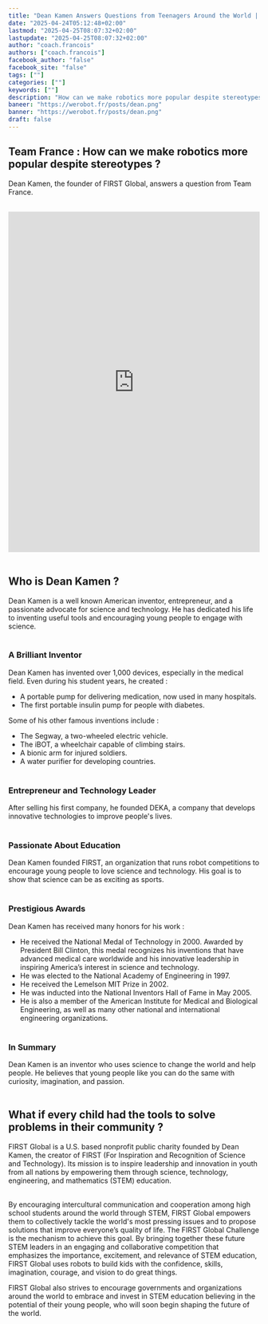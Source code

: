 ```yaml
---
title: "Dean Kamen Answers Questions from Teenagers Around the World | FIRST Global"
date: "2025-04-24T05:12:48+02:00"
lastmod: "2025-04-25T08:07:32+02:00"
lastupdate: "2025-04-25T08:07:32+02:00"
author: "coach.francois"
authors: ["coach.francois"]
facebook_author: "false"
facebook_site: "false"
tags: [""]
categories: [""]
keywords: [""]
description: "How can we make robotics more popular despite stereotypes ?"
baneer: "https://werobot.fr/posts/dean.png"
banner: "https://werobot.fr/posts/dean.png"
draft: false
---
```

## Team France : How can we make robotics more popular despite stereotypes ?

Dean Kamen, the founder of FIRST Global, answers a question from Team France.

<br>
<iframe width="100%" height="683" src="https://www.youtube.com/embed/W20iGPFUNRg?si=YNgMHTV9ZOEFUvTZ&amp;start=569&amp;end=624" title="YouTube video player" frameborder="0" allow="accelerometer; autoplay; clipboard-write; encrypted-media; gyroscope; picture-in-picture; web-share" referrerpolicy="strict-origin-when-cross-origin" allowfullscreen></iframe>
<br><br>

## Who is Dean Kamen ?

Dean Kamen is a well known American inventor, entrepreneur, and a passionate advocate for science and technology. He has dedicated his life to inventing useful tools and encouraging young people to engage with science.
<br><br>

### A Brilliant Inventor
Dean Kamen has invented over 1,000 devices, especially in the medical field. Even during his student years, he created :
- A portable pump for delivering medication, now used in many hospitals.
- The first portable insulin pump for people with diabetes.

Some of his other famous inventions include :
- The Segway, a two-wheeled electric vehicle.
- The iBOT, a wheelchair capable of climbing stairs.
- A bionic arm for injured soldiers.
- A water purifier for developing countries.
<br><br>

### Entrepreneur and Technology Leader
After selling his first company, he founded DEKA, a company that develops innovative technologies to improve people's lives.
<br><br>

### Passionate About Education
Dean Kamen founded FIRST, an organization that runs robot competitions to encourage young people to love science and technology. His goal is to show that science can be as exciting as sports.
<br><br>

### Prestigious Awards
Dean Kamen has received many honors for his work :
- He received the National Medal of Technology in 2000. Awarded by President Bill Clinton, this medal recognizes his inventions that have advanced medical care worldwide and his innovative leadership in inspiring America’s interest in science and technology.
- He was elected to the National Academy of Engineering in 1997.
- He received the Lemelson MIT Prize in 2002.
- He was inducted into the National Inventors Hall of Fame in May 2005.
- He is also a member of the American Institute for Medical and Biological Engineering, as well as many other national and international engineering organizations.
<br><br>

### In Summary
Dean Kamen is an inventor who uses science to change the world and help people. He believes that young people like you can do the same with curiosity, imagination, and passion.
<br><br>

## What if every child had the tools to solve problems in their community ?

FIRST Global is a U.S. based nonprofit public charity founded by Dean Kamen, the creator of FIRST (For Inspiration and Recognition of Science and Technology). Its mission is to inspire leadership and innovation in youth from all nations by empowering them through science, technology, engineering, and mathematics (STEM) education.
<br><br>

By encouraging intercultural communication and cooperation among high school students around the world through STEM, FIRST Global empowers them to collectively tackle the world's most pressing issues and to propose solutions that improve everyone’s quality of life. The FIRST Global Challenge is the mechanism to achieve this goal. By bringing together these future STEM leaders in an engaging and collaborative competition that emphasizes the importance, excitement, and relevance of STEM education, FIRST Global uses robots to build kids with the confidence, skills, imagination, courage, and vision to do great things.

FIRST Global also strives to encourage governments and organizations around the world to embrace and invest in STEM education believing in the potential of their young people, who will soon begin shaping the future of the world.


